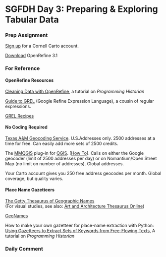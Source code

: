 # SGFDH Day 3: Preparing & Exploring Tabular Data

### Prep Assignment

[Sign up](https://cornell.carto.com/signup) for a Cornell Carto account.

[Download](http://openrefine.org/download.html) OpenRefine 3.1

### For Reference

#### OpenRefine Resources

[Cleaning Data with OpenRefine](https://programminghistorian.org/en/lessons/cleaning-data-with-openrefine), a tutorial on *Programming Historian*

[Guide to GREL](https://github.com/OpenRefine/OpenRefine/wiki/GREL-Functions) (Google Refine Expression Language), a cousin of regular expressions.

[GREL Recipes](https://github.com/OpenRefine/OpenRefine/wiki/Recipes)

#### No Coding Required

[Texas A&M Geocoding Service](http://geoservices.tamu.edu/Services/Geocode/). U.S.Addresses only. 2500 addresses at a time for free. Can easily add more sets of 2500 credits.

The [MMQGIS](http://michaelminn.com/linux/mmqgis/) plug-in for [QGIS](https://qgis.org/en/site/). [[How To](https://www.gislounge.com/how-to-geocode-addresses-using-qgis/)]. Calls on either the Google geocoder (limit of 2500 addresses per day) or on Nomantium/Open Street Map (no limit on number of addresses). Global addresses.

Your Carto account gives you 250 free address geocodes per month. Global coverage, but quality varies. 

#### Place Name Gazetteers

[The Getty Thesaurus of Geographic Names](https://www.getty.edu/research/tools/vocabularies/tgn/)  
(For visual studies, see also: [Art and Architecture Thesaurus Online](https://www.getty.edu/research/tools/vocabularies/aat/))  

[GeoNames](http://www.geonames.org/)

How to make your own gazetteer for place-name extraction with Python:  
[Using Gazetteers to Extract Sets of Keywords from Free-Flowing Texts](https://programminghistorian.org/en/lessons/extracting-keywords), A tutorial on *Programming Historian*





### Daily Comment






